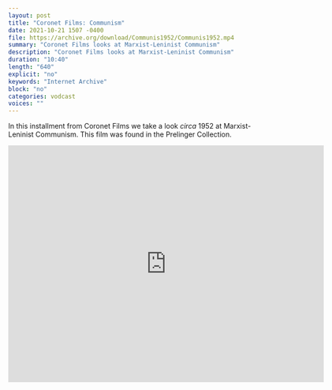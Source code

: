 ```yaml
---
layout: post
title: "Coronet Films: Communism"
date: 2021-10-21 1507 -0400
file: https://archive.org/download/Communis1952/Communis1952.mp4
summary: "Coronet Films looks at Marxist-Leninist Communism"
description: "Coronet Films looks at Marxist-Leninist Communism"
duration: "10:40"
length: "640"
explicit: "no" 
keywords: "Internet Archive"
block: "no" 
categories: vodcast
voices: ""
---
```


In this installment from Coronet Films we take a look *circa* 1952 at Marxist-Leninist Communism.  This film was found in the Prelinger Collection.

<iframe src="https://archive.org/embed/Communis1952" width="640" height="480" frameborder="0" webkitallowfullscreen="true" mozallowfullscreen="true" allowfullscreen></iframe>




















